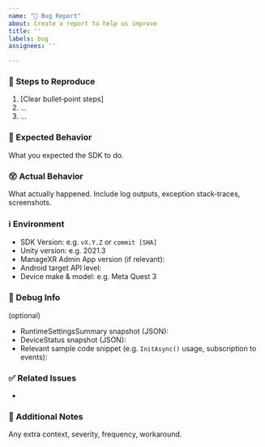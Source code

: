 ```yaml
---
name: "🐞 Bug Report"
about: Create a report to help us improve
title: ''
labels: bug
assignees: ''

---
```


### 🚀 Steps to Reproduce
1. [Clear bullet‑point steps]
2. ...
3. ...

### 🤔 Expected Behavior
What you expected the SDK to do.

### 😵 Actual Behavior
What actually happened. Include log outputs, exception stack‑traces, screenshots.

### ℹ️ Environment
- SDK Version: e.g. `vX.Y.Z` or `commit [SHA]`
- Unity version: e.g. 2021.3
- ManageXR Admin App version (if relevant):
- Android target API level:
- Device make & model: e.g. Meta Quest 3

### 🔧 Debug Info
(optional)
- RuntimeSettingsSummary snapshot (JSON):
- DeviceStatus snapshot (JSON):
- Relevant sample code snippet (e.g. `InitAsync()` usage, subscription to events):

### ✅ Related Issues
- 

### 📝 Additional Notes
Any extra context, severity, frequency, workaround.
